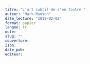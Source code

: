 ```yaml
---
titre: "L'art subtil de s'en foutre "
auteur: "Mark Manson"
date_lecture: "2019-02-02"
format: papier
langue: fr
note:
slug: ""
couverture: 
isbn: 
date_pub: 
editeur: 
---
```

